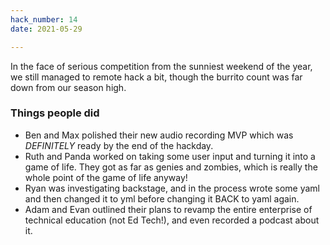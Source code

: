 ```yaml
---
hack_number: 14
date: 2021-05-29

---
```


In the face of serious competition from the sunniest weekend of the year, we still managed to remote hack a bit, though the burrito count was far down from our season high.

### Things people did

- Ben and Max polished their new audio recording MVP which was <em>DEFINITELY</em> ready by the end of the hackday.
- Ruth and Panda worked on taking some user input and turning it into a game of
 life. They got as far as genies and zombies, which is really the whole point of the game of life anyway!
- Ryan was investigating backstage, and in the process wrote some yaml and then changed it to yml before changing it BACK to yaml again.
- Adam and Evan outlined their plans to revamp the entire enterprise of technical education (not Ed Tech!), and even recorded a podcast about it.
